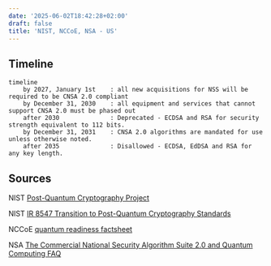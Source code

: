 ```yaml
---
date: '2025-06-02T18:42:28+02:00'
draft: false
title: 'NIST, NCCoE, NSA - US'
---
```

## Timeline

```mermaid
timeline
    by 2027, January 1st    : all new acquisitions for NSS will be required to be CNSA 2.0 compliant
    by December 31, 2030    : all equipment and services that cannot support CNSA 2.0 must be phased out
    after 2030              : Deprecated - ECDSA and RSA for security strength equivalent to 112 bits.
    by December 31, 2031    : CNSA 2.0 algorithms are mandated for use unless otherwise noted.
    after 2035              : Disallowed - ECDSA, EdDSA and RSA for any key length.
```

## Sources

NIST [Post-Quantum Cryptography Project](https://csrc.nist.gov/projects/post-quantum-cryptography)

NIST [IR 8547 Transition to Post-Quantum Cryptography Standards](https://csrc.nist.gov/pubs/ir/8547/ipd)

NCCoE [quantum readiness factsheet](https://www.nccoe.nist.gov/sites/default/files/2023-08/quantum-readiness-fact-sheet.pdf)

NSA [The Commercial National Security Algorithm Suite 2.0 and Quantum Computing FAQ](https://media.defense.gov/2022/Sep/07/2003071836/-1/-1/0/CSI_CNSA_2.0_FAQ_.PDF)